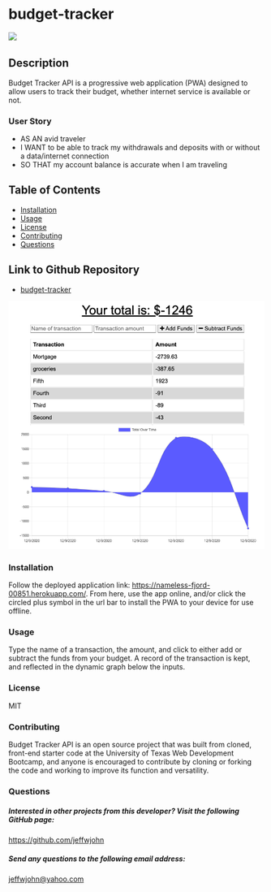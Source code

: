 # budget-tracker
![](https://img.shields.io/badge/License-MIT-blue.svg)
## Description 
Budget Tracker API is a progressive web application (PWA) designed to allow users to track their budget, whether internet service is available or not. 

### User Story
* AS AN avid traveler
* I WANT to be able to track my withdrawals and deposits with or without a data/internet connection
* SO THAT my account balance is accurate when I am traveling 

## Table of Contents
* [Installation](#installation) 
* [Usage](#usage) 
* [License](#license) 
* [Contributing](#contributing)
* [Questions](#questions)

## Link to Github Repository
* [budget-tracker](https://github.com/jeffwjohn/budget-tracker)

![Screenshot](public/images/screenshot.png)
 
### Installation
Follow the deployed application link: https://nameless-fjord-00851.herokuapp.com/. From here, use the app online, and/or click the circled plus symbol in the url bar to install the PWA to your device for use offline.

### Usage
Type the name of a transaction, the amount, and click to either add or subtract the funds from your budget. A record of the transaction is kept, and reflected in the dynamic graph below the inputs. 

### License
  MIT
  
### Contributing
Budget Tracker API is an open source project that was built from cloned, front-end starter code at the University of Texas Web Development Bootcamp, and anyone is encouraged to contribute by cloning or forking the code and working to improve its function and versatility.

### Questions
    
##### Interested in other projects from this developer? Visit the following GitHub page:
https://github.com/jeffwjohn
    
##### Send any questions to the following email address:
jeffwjohn@yahoo.com


